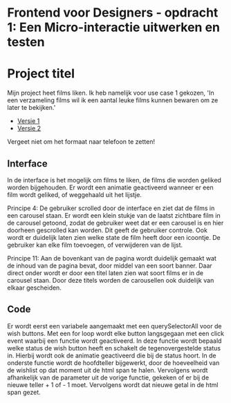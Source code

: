# Frontend voor Designers - opdracht 1: Een Micro-interactie uitwerken en testen

# Project titel
Mijn project heet films liken. Ik heb namelijk voor use case 1 gekozen, 'In een verzameling films wil ik een aantal leuke films kunnen bewaren om ze later te bekijken.' 

* [Versie 1](https://aronpelgrim.github.io/frontend-voor-designers-2021/opdracht1/V1/index.html)
* [Versie 2](https://aronpelgrim.github.io/frontend-voor-designers-2021/opdracht1/V2/index.html)

Vergeet niet om het formaat naar telefoon te zetten!

## Interface
In de interface is het mogelijk om films te liken, de films die worden geliked worden bijgehouden. Er wordt een animatie geactiveerd wanneer er een film wordt geliked, of weggehaald uit het lijstje. 

Principe 4: De gebruiker scrolled door de interface en ziet dat de films in een carousel staan. Er wordt een klein stukje van de laatst zichtbare film in de carousel getoond, zodat de gebruiker weet dat er een carousel is en hier doorheen gescrolled kan worden. Dit geeft de gebruiker controle. Ook wordt er duidelijk laten zien welke state de film heeft door een icoontje. De gebruiker kan elke film toevoegen, of verwijderen van de lijst. 

Principe 11: Aan de bovenkant van de pagina wordt duidelijk gemaakt wat de inhoud van de pagina bevat, door middel van een soort banner. Daar direct onder wordt er door een titel laten zien wat soort films er in de carousel staan. Door deze titels worden de carousellen ook duidelijk van elkaar gescheiden.

## Code
Er wordt eerst een variabele aangemaakt met een querySelectorAll voor de wish buttons. Met een for loop wordt elke button langsgegaan met een click event waarbij een functie wordt geactiveerd. In deze functie wordt bepaald welke status de wish button heeft en schakelt de tegenovergestelde status in. Hierbij wordt ook de animatie geactiveerd die bij de status hoort. In de onderste functie wordt de hoofdteller bijgewerkt, door de hoeveelheid van de wishlist op dat moment uit de html span te halen. Vervolgens wordt afhankelijk van de parameter uit de vorige functie, gekeken of er bij de nieuwe teller + 1 of - 1 moet. Vervolgens wordt dat nieuwe getal in de html span gezet.

